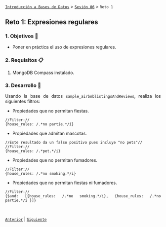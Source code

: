 [`Introducción a Bases de Datos`](../../README.md) > [`Sesión 06`](../Readme.md) > `Reto 1`
	
## Reto 1: Expresiones regulares

<div style="text-align: justify;">

### 1. Objetivos :dart: 

- Poner en práctica el uso de expresiones regulares.

### 2. Requisitos :clipboard:

1. MongoDB Compass instalado.

### 3. Desarrollo :rocket:

Usando la base de datos `sample_airbnblistingsAndReviews`, realiza los siguientes filtros:

- Propiedades que no permitan fiestas.
```
//Filter://
{house_rules: /.*no partie.*/i}
```
- Propiedades que admitan mascotas.
```
//Este resultado da un falso positivo pues incluye "no pets"//
//Filter://
{house_rules: /.*pet.*/i}
```
- Propiedades que no permitan fumadores.
```
//Filter://
{house_rules: /.*no smoking.*/i}
```
- Propiedades que no permitan fiestas ni fumadores.
```
//Filter://
{$and: [{house_rules: /.*no smoking.*/i}, {house_rules: /.*no partie.*/i }]}
```

<br/>

[`Anterior`](../Ejemplo-01/Readme.md) | [`Siguiente`](../Readme.md)

</div>
